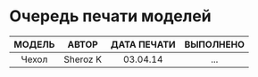 # Очередь печати моделей

| МОДЕЛЬ | АВТОР | ДАТА ПЕЧАТИ | ВЫПОЛНЕНО |
|:------:|:-----:|:-----------:|:---------:|
|Чехол   |Sheroz K|03.04.14    | ...


